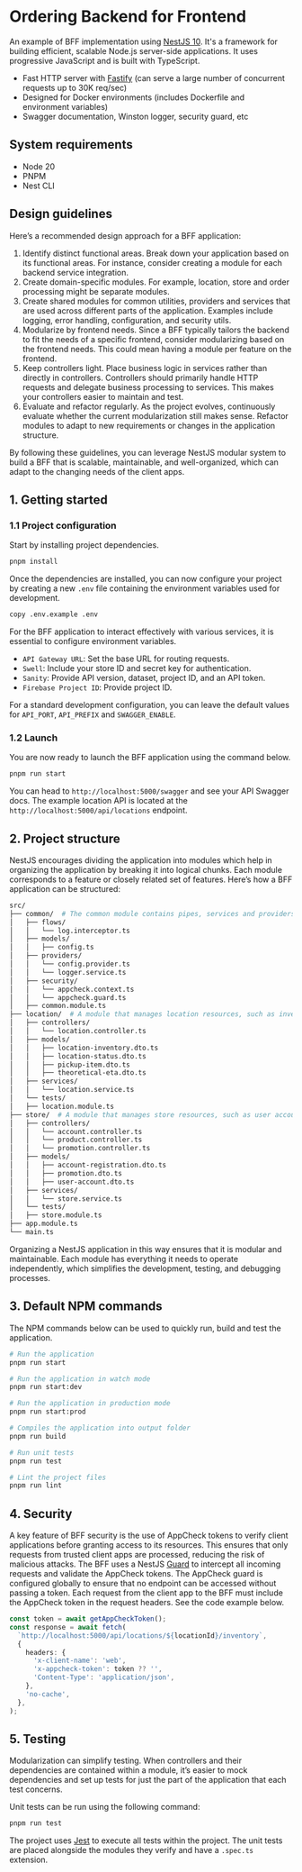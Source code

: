 # Ordering Backend for Frontend

An example of BFF implementation using [NestJS 10](https://nestjs.com/). It's a framework for building efficient, scalable Node.js server-side applications. It uses progressive JavaScript and is built with TypeScript.

- Fast HTTP server with [Fastify](https://fastify.dev/) (can serve a large number of concurrent requests up to 30K req/sec)
- Designed for Docker environments (includes Dockerfile and environment variables)
- Swagger documentation, Winston logger, security guard, etc

## System requirements

- Node 20
- PNPM
- Nest CLI

## Design guidelines

Here’s a recommended design approach for a BFF application:

1. Identify distinct functional areas. Break down your application based on its functional areas. For instance, consider creating a module for each backend service integration.
2. Create domain-specific modules. For example, location, store and order processing might be separate modules.
3. Create shared modules for common utilities, providers and services that are used across different parts of the application. Examples include logging, error handling, configuration, and security utils.
4. Modularize by frontend needs. Since a BFF typically tailors the backend to fit the needs of a specific frontend, consider modularizing based on the frontend needs. This could mean having a module per feature on the frontend.
5. Keep controllers light. Place business logic in services rather than directly in controllers. Controllers should primarily handle HTTP requests and delegate business processing to services. This makes your controllers easier to maintain and test.
6. Evaluate and refactor regularly. As the project evolves, continuously evaluate whether the current modularization still makes sense. Refactor modules to adapt to new requirements or changes in the application structure.

By following these guidelines, you can leverage NestJS modular system to build a BFF that is scalable, maintainable, and well-organized, which can adapt to the changing needs of the client apps.

## 1. Getting started

### 1.1 Project configuration

Start by installing project dependencies.

```bash
pnpm install
```

Once the dependencies are installed, you can now configure your project by creating a new `.env` file containing the environment variables used for development.

```bash
copy .env.example .env
```

For the BFF application to interact effectively with various services, it is essential to configure environment variables.

- `API Gateway URL`: Set the base URL for routing requests.
- `Swell`: Include your store ID and secret key for authentication.
- `Sanity`: Provide API version, dataset, project ID, and an API token.
- `Firebase Project ID`: Provide project ID.

For a standard development configuration, you can leave the default values for `API_PORT`, `API_PREFIX` and `SWAGGER_ENABLE`.

### 1.2 Launch

You are now ready to launch the BFF application using the command below.

```bash
pnpm run start
```

You can head to `http://localhost:5000/swagger` and see your API Swagger docs. The example location API is located at the `http://localhost:5000/api/locations` endpoint.

## 2. Project structure

NestJS encourages dividing the application into modules which help in organizing the application by breaking it into logical chunks. Each module corresponds to a feature or closely related set of features. Here’s how a BFF application can be structured:

```bash
src/
├── common/  # The common module contains pipes, services and providers that can be reused across different modules
│   ├── flows/
│   │   └── log.interceptor.ts
│   ├── models/
│   │   ├── config.ts
│   ├── providers/
│   │   └── config.provider.ts
│   │   └── logger.service.ts
│   ├── security/
│   │   └── appcheck.context.ts
│   │   └── appcheck.guard.ts
│   ├── common.module.ts
├── location/  # A module that manages location resources, such as inventory, status, pickup time, etc
│   ├── controllers/
│   │   └── location.controller.ts
│   ├── models/
│   │   ├── location-inventory.dto.ts
│   │   ├── location-status.dto.ts
│   │   ├── pickup-item.dto.ts
│   │   ├── theoretical-eta.dto.ts
│   ├── services/
│   │   └── location.service.ts
│   └── tests/
│   ├── location.module.ts
├── store/  # A module that manages store resources, such as user accounts, products, promotions, etc
│   ├── controllers/
│   │   └── account.controller.ts
│   │   └── product.controller.ts
│   │   └── promotion.controller.ts
│   ├── models/
│   │   ├── account-registration.dto.ts
│   │   ├── promotion.dto.ts
│   │   ├── user-account.dto.ts
│   ├── services/
│   │   └── store.service.ts
│   └── tests/
│   ├── store.module.ts
├── app.module.ts
└── main.ts
```

Organizing a NestJS application in this way ensures that it is modular and maintainable. Each module has everything it needs to operate independently, which simplifies the development, testing, and debugging processes.

## 3. Default NPM commands

The NPM commands below can be used to quickly run, build and test the application.

```bash
# Run the application
pnpm run start

# Run the application in watch mode
pnpm run start:dev

# Run the application in production mode
pnpm run start:prod

# Compiles the application into output folder
pnpm run build

# Run unit tests
pnpm run test

# Lint the project files
pnpm run lint
```

## 4. Security

A key feature of BFF security is the use of AppCheck tokens to verify client applications before granting access to its resources. This ensures that only requests from trusted client apps are processed, reducing the risk of malicious attacks. The BFF uses a NestJS [Guard](https://docs.nestjs.com/guards) to intercept all incoming requests and validate the AppCheck tokens. The AppCheck guard is configured globally to ensure that no endpoint can be accessed without passing a token. Each request from the client app to the BFF must include the AppCheck token in the request headers. See the code example below.

```ts
const token = await getAppCheckToken();
const response = await fetch(
  `http://localhost:5000/api/locations/${locationId}/inventory`,
  {
    headers: {
      'x-client-name': 'web',
      'x-appcheck-token': token ?? '',
      'Content-Type': 'application/json',
    },
    'no-cache',
  },
);
```

## 5. Testing

Modularization can simplify testing. When controllers and their dependencies are contained within a module, it’s easier to mock dependencies and set up tests for just the part of the application that each test concerns.

Unit tests can be run using the following command:

```bash
pnpm run test
```

The project uses [Jest](https://jestjs.io/) to execute all tests within the project. The unit tests are placed alongside the modules they verify and have a `.spec.ts` extension.
